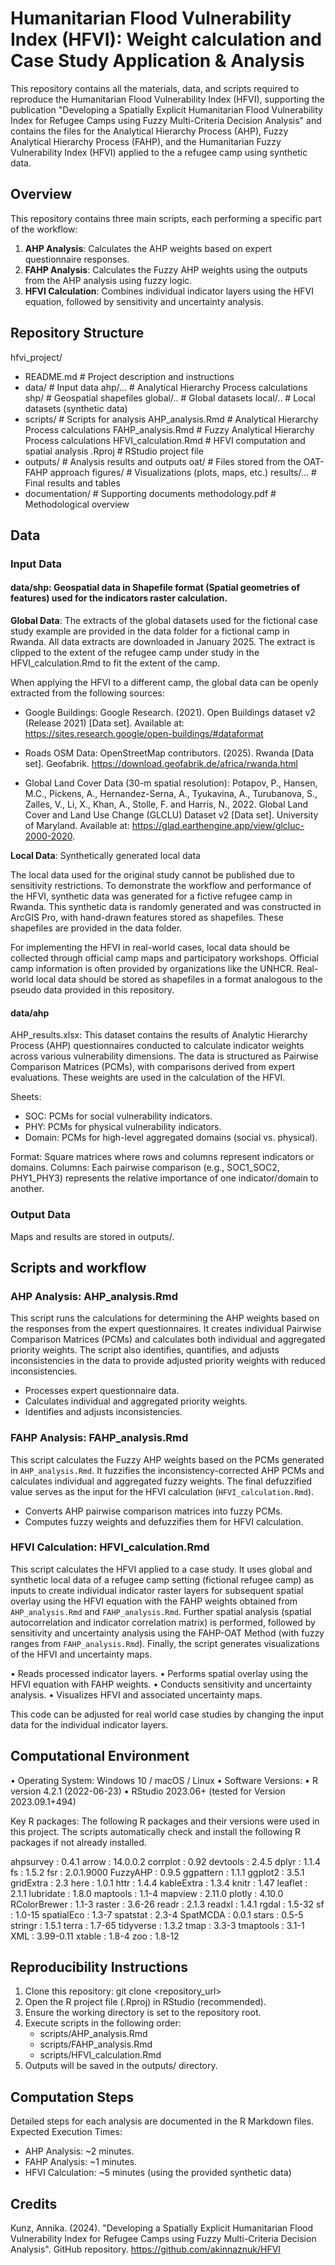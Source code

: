 # Humanitarian Flood Vulnerability Index (HFVI): Weight calculation and Case Study Application & Analysis

This repository contains all the materials, data, and scripts required to reproduce the Humanitarian Flood Vulnerability Index (HFVI), supporting the publication "Developing a Spatially Explicit Humanitarian Flood Vulnerability Index for Refugee Camps using Fuzzy Multi-Criteria Decision Analysis" and contains the files for the Analytical Hierarchy Process (AHP), Fuzzy Analytical Hierarchy Process (FAHP), and the Humanitarian Fuzzy Vulnerability Index (HFVI) applied to the a refugee camp using synthetic data. 

## Overview
This repository contains three main scripts, each performing a specific part of the workflow:

1. **AHP Analysis**: Calculates the AHP weights based on expert questionnaire responses.
2. **FAHP Analysis**: Calculates the Fuzzy AHP weights using the outputs from the AHP analysis using fuzzy logic.
3. **HFVI Calculation**: Combines individual indicator layers using the HFVI equation, followed by sensitivity and uncertainty analysis.

## Repository Structure

hfvi_project/

- README.md              			# Project description and instructions
- data/                  			# Input data
  ahp/...   					    # Analytical Hierarchy Process calculations
  shp/   					        # Geospatial shapefiles
  	global/..					    # Global datasets
  	local/..					    # Local datasets (synthetic data)
- scripts/               			# Scripts for analysis
  AHP_analysis.Rmd   		  # Analytical Hierarchy Process calculations
  FAHP_analysis.Rmd  		  # Fuzzy Analytical Hierarchy Process calculations
  HFVI_calculation.Rmd  	# HFVI computation and spatial analysis
  .Rproj                 	# RStudio project file
- outputs/               			# Analysis results and outputs
  oat/						        # Files stored from the OAT-FAHP approach
  figures/           			# Visualizations (plots, maps, etc.)
  results/...           	# Final results and tables
- documentation/         			# Supporting documents
  methodology.pdf    			# Methodological overview


## Data 
### Input Data
#### data/shp: Geospatial data in Shapefile format (Spatial geometries of features) used for the indicators raster calculation.

**Global Data**: The extracts of the global datasets used for the fictional case study example are provided in the data folder for a fictional camp in Rwanda. All data extracts are downloaded in January 2025. The extract is clipped to the extent of the refugee camp under study in the HFVI_calculation.Rmd to fit the extent of the camp.

When applying the HFVI to a different camp, the global data can be openly extracted from the following sources:

- Google Buildings: Google Research. (2021). Open Buildings dataset v2 (Release 2021) [Data set]. Available at: https://sites.research.google/open-buildings/#dataformat

- Roads OSM Data: OpenStreetMap contributors. (2025). Rwanda [Data set]. Geofabrik. https://download.geofabrik.de/africa/rwanda.html

- Global Land Cover Data (30-m spatial resolution): Potapov, P., Hansen, M.C., Pickens, A., Hernandez-Serna, A., Tyukavina, A., Turubanova, S., Zalles, V., Li, X., Khan, A., Stolle, F. and Harris, N., 2022. Global Land Cover and Land Use Change (GLCLU) Dataset v2 [Data set]. University of Maryland. Available at: https://glad.earthengine.app/view/glcluc-2000-2020.

**Local Data**: Synthetically generated local data

The local data used for the original study cannot be published due to sensitivity restrictions. To demonstrate the workflow and performance of the HFVI, synthetic data was generated for a fictive refugee camp in Rwanda. This synthetic data is randomly generated and was constructed in ArcGIS Pro, with hand-drawn features stored as shapefiles. These shapefiles are provided in the data folder. 

For implementing the HFVI in real-world cases, local data should be collected through official camp maps and participatory workshops. Official camp information is often provided by organizations like the UNHCR. Real-world local data should be stored as shapefiles in a format analogous to the pseudo data provided in this repository.

#### data/ahp

AHP_results.xlsx: This dataset contains the results of Analytic Hierarchy Process (AHP) questionnaires conducted to calculate indicator weights across various vulnerability dimensions. The data is structured as Pairwise Comparison Matrices (PCMs), with comparisons derived from expert evaluations. These weights are used in the calculation of the HFVI.

Sheets:
- SOC: PCMs for social vulnerability indicators.
- PHY: PCMs for physical vulnerability indicators.
- Domain: PCMs for high-level aggregated domains (social vs. physical).

Format: Square matrices where rows and columns represent indicators or domains.
Columns: Each pairwise comparison (e.g., SOC1_SOC2, PHY1_PHY3) represents the relative importance of one indicator/domain to another.

### Output Data
Maps and results are stored in outputs/.

## Scripts and workflow 
### AHP Analysis: AHP_analysis.Rmd
This script runs the calculations for determining the AHP weights based on the responses from the expert questionnaires. It creates individual Pairwise Comparison Matrices (PCMs) and calculates both individual and aggregated priority weights. 
The script also identifies, quantifies, and adjusts inconsistencies in the data to provide adjusted priority weights with reduced inconsistencies.

- Processes expert questionnaire data.
- Calculates individual and aggregated priority weights.
- Identifies and adjusts inconsistencies.

### FAHP Analysis: FAHP_analysis.Rmd
This script calculates the Fuzzy AHP weights based on the PCMs generated in `AHP_analysis.Rmd`. It fuzzifies the inconsistency-corrected AHP PCMs and calculates individual and aggregated fuzzy weights. The final defuzzified value serves as the input for the HFVI calculation (`HFVI_calculation.Rmd`).

- Converts AHP pairwise comparison matrices into fuzzy PCMs.
- Computes fuzzy weights and defuzzifies them for HFVI calculation.

### HFVI Calculation: HFVI_calculation.Rmd
This script calculates the HFVI applied to a case study. It uses global and synthetic local data of a refugee camp setting (fictional refugee camp) as inputs to create individual indicator raster layers for subsequent 
spatial overlay using the HFVI equation with the FAHP weights obtained from `AHP_analysis.Rmd` and `FAHP_analysis.Rmd`. Further spatial analysis (spatial autocorrelation and indicator correlation matrix) is performed,  followed by sensitivity and uncertainty analysis using the FAHP-OAT Method (with fuzzy ranges from `FAHP_analysis.Rmd`). Finally, the script generates visualizations of the HFVI and uncertainty maps.

•	Reads processed indicator layers.
•	Performs spatial overlay using the HFVI equation with FAHP weights.
•	Conducts sensitivity and uncertainty analysis.
•	Visualizes HFVI and associated uncertainty maps.

This code can be adjusted for real world case studies by changing the input data for the individual indicator layers.

## Computational Environment 
•	Operating System: Windows 10 / macOS / Linux
•	Software Versions:
•	R version 4.2.1 (2022-06-23)
•	RStudio 2023.06+ (tested for Version 2023.09.1+494)

Key R packages: The following R packages and their versions were used in this project. The scripts automatically check and install the following R packages if not already installed. 

ahpsurvey : 0.4.1
arrow : 14.0.0.2
corrplot : 0.92
devtools : 2.4.5
dplyr : 1.1.4
fs : 1.5.2
fsr : 2.0.1.9000
FuzzyAHP : 0.9.5
ggpattern : 1.1.1
ggplot2 : 3.5.1
gridExtra : 2.3
here : 1.0.1
httr : 1.4.4
kableExtra : 1.3.4
knitr : 1.47
leaflet : 2.1.1
lubridate : 1.8.0
maptools : 1.1-4
mapview : 2.11.0
plotly : 4.10.0
RColorBrewer : 1.1-3
raster : 3.6-26
readr : 2.1.3
readxl : 1.4.1
rgdal : 1.5-32
sf : 1.0-15
spatialEco : 1.3-7
spatstat : 2.3-4
SpatMCDA : 0.0.1
stars : 0.5-5
stringr : 1.5.1
terra : 1.7-65
tidyverse : 1.3.2
tmap : 3.3-3
tmaptools : 3.1-1
XML : 3.99-0.11
xtable : 1.8-4
zoo : 1.8-12

## Reproducibility Instructions
1.	Clone this repository: git clone <repository_url>
2.	Open the R project file (.Rproj) in RStudio (recommended).
3.	Ensure the working directory is set to the repository root.
4.	Execute scripts in the following order: 
	- scripts/AHP_analysis.Rmd
	- scripts/FAHP_analysis.Rmd
	- scripts/HFVI_calculation.Rmd
5.	Outputs will be saved in the outputs/ directory.

## Computation Steps
Detailed steps for each analysis are documented in the R Markdown files.
Expected Execution Times:
- AHP Analysis: ~2 minutes.
- FAHP Analysis: ~1 minutes.
- HFVI Calculation: ~5 minutes (using the provided synthetic data)


## Credits
Kunz, Annika. (2024). "Developing a Spatially Explicit Humanitarian Flood Vulnerability Index for Refugee Camps using Fuzzy Multi-Criteria Decision Analysis". GitHub repository. https://github.com/akinnaznuk/HFVI
